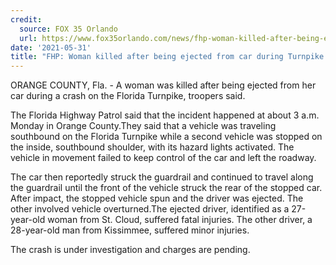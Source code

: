 ```yaml
---
credit:
  source: FOX 35 Orlando
  url: https://www.fox35orlando.com/news/fhp-woman-killed-after-being-ejected-from-car-during-turnpike-crash
date: '2021-05-31'
title: "FHP: Woman killed after being ejected from car during Turnpike crash"
---
```

ORANGE COUNTY, Fla. - A woman was killed after being ejected from her car during a crash on the Florida Turnpike, troopers said.

The Florida Highway Patrol said that the incident happened at about 3 a.m. Monday in Orange County.They said that a vehicle was traveling southbound on the Florida Turnpike while a second vehicle was stopped on the inside, southbound shoulder, with its hazard lights activated. The vehicle in movement failed to keep control of the car and left the roadway. 

The car then reportedly struck the guardrail and continued to travel along the guardrail until the front of the vehicle struck the rear of the stopped car. After impact, the stopped vehicle spun and the driver was ejected. The other involved vehicle overturned.The ejected driver, identified as a 27-year-old woman from St. Cloud, suffered fatal injuries. The other driver, a 28-year-old man from Kissimmee, suffered minor injuries.

The crash is under investigation and charges are pending.
